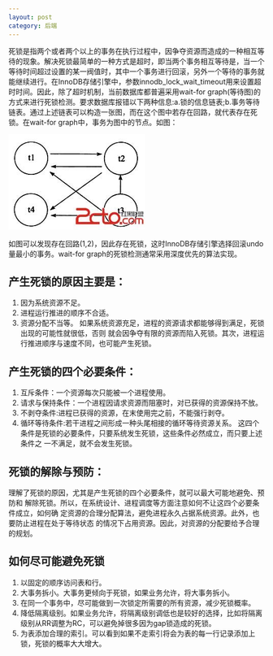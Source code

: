 ```yaml
---
layout: post
category: 后端
---
```


死锁是指两个或者两个以上的事务在执行过程中，因争夺资源而造成的一种相互等待的现象。解决死锁最简单的一种方式是超时，即当两个事务相互等待是，当一个等待时间超过设置的某一阀值时，其中一个事务进行回滚，另外一个等待的事务就能继续进行。在InnoDB存储引擎中，参数innodb_lock_wait_timeout用来设置超时时间。因此，除了超时机制，当前数据库都普遍采用wait-for graph(等待图)的方式来进行死锁检测。要求数据库报错以下两种信息:a.锁的信息链表;b.事务等待链表。通过上述链表可以构造一张图，而在这个图中若存在回路，就代表存在死锁。在wait-for graph中，事务为图中的节点。如图：

![](/assets/img/14819567625218.jpg)

如图可以发现存在回路(1,2)，因此存在死锁，这时InnoDB存储引擎选择回滚undo量最小的事务。wait-for graph的死锁检测通常采用深度优先的算法实现。

## 产生死锁的原因主要是：
1. 因为系统资源不足。
2. 进程运行推进的顺序不合适。
3. 资源分配不当等。
如果系统资源充足，进程的资源请求都能够得到满足，死锁出现的可能性就很低，否则
就会因争夺有限的资源而陷入死锁。其次，进程运行推进顺序与速度不同，也可能产生死锁。

## 产生死锁的四个必要条件：

1. 互斥条件：一个资源每次只能被一个进程使用。
2. 请求与保持条件：一个进程因请求资源而阻塞时，对已获得的资源保持不放。
3. 不剥夺条件:进程已获得的资源，在末使用完之前，不能强行剥夺。
4. 循环等待条件:若干进程之间形成一种头尾相接的循环等待资源关系。
这四个条件是死锁的必要条件，只要系统发生死锁，这些条件必然成立，而只要上述条件之
一不满足，就不会发生死锁。

## 死锁的解除与预防：
理解了死锁的原因，尤其是产生死锁的四个必要条件，就可以最大可能地避免、预防和
解除死锁。所以，在系统设计、进程调度等方面注意如何不让这四个必要条件成立，如何确
定资源的合理分配算法，避免进程永久占据系统资源。此外，也要防止进程在处于等待状态
的情况下占用资源。因此，对资源的分配要给予合理的规划。

## 如何尽可能避免死锁
1. 以固定的顺序访问表和行。
2. 大事务拆小。大事务更倾向于死锁，如果业务允许，将大事务拆小。
3. 在同一个事务中，尽可能做到一次锁定所需要的所有资源，减少死锁概率。
4. 降低隔离级别。如果业务允许，将隔离级别调低也是较好的选择，比如将隔离级别从RR调整为RC，可以避免掉很多因为gap锁造成的死锁。
5. 为表添加合理的索引。可以看到如果不走索引将会为表的每一行记录添加上锁，死锁的概率大大增大。
